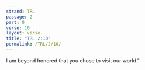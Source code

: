 ```yaml
---
strand: TRL
passage: 2
part: 0
verse: 10
layout: verse
title: "TRL 2:10"
permalink: /TRL/2/10/
---
```

I am beyond honored that you chose to visit our world."
